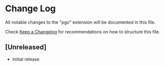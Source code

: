 # Change Log

All notable changes to the "pgo" extension will be documented in this file.

Check [Keep a Changelog](http://keepachangelog.com/) for recommendations on how to structure this file.

## [Unreleased]

- Initial release